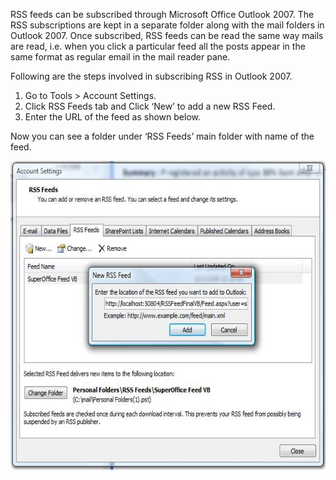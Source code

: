 <properties date="2016-05-10"
SortOrder="15"
/>

RSS feeds can be subscribed through Microsoft Office Outlook 2007. The RSS subscriptions are kept in a separate folder along with the mail folders in Outlook 2007. Once subscribed, RSS feeds can be read the same way mails are read, i.e. when you click a particular feed all the posts appear in the same format as regular email in the mail reader pane.

Following are the steps involved in subscribing RSS in Outlook 2007.

1. Go to Tools &gt; Account Settings.
2. Click RSS Feeds tab and Click ‘New’ to add a new RSS Feed.
3. Enter the URL of the feed as shown below.

Now you can see a folder under ‘RSS Feeds’ main folder with name of the feed.

<img src="../RSSFeedInVB_files/image005.jpg" width="604" height="494" />

 

 
